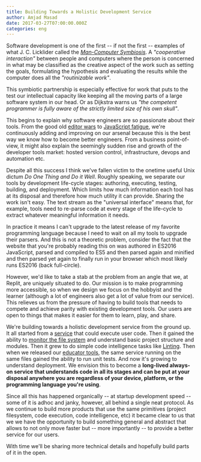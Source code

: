 ```yaml
---
title: Building Towards a Holistic Development Service
author: Amjad Masad
date: 2017-03-27T07:00:00.000Z
categories: eng
---
```


Software development is one of the first -- if not the first -- examples of what
J. C. Licklider called the _[Man-Computer
Symbiosis](https://groups.csail.mit.edu/medg/people/psz/Licklider.html)_. A
_"cooperative interaction"_ between people and computers where the person is
concerned in what may be classified as the creative aspect of the work such as
setting the goals, formulating the hypothesis and evaluating the results while
the computer does all the _"routinizable work"_.

This symbiotic partnership is especially effective for work that puts to the
test our intellectual capacity like keeping all the moving parts of a large
software system in our head. Or as Dijkstra warns us _"the competent programmer
is fully aware of the strictly limited size of his own skull"_.

This begins to explain why software engineers are so passionate about their
tools. From the good old [editor wars](https://xkcd.com/378/) to [JavaScript
fatigue](https://medium.com/@ericclemmons/javascript-fatigue-48d4011b6fc4),
we're continuously adding and improving on our arsenal because this is the best
way we know how to become better engineers. From a business point-of-view, it
might also explain the seemingly sudden rise and growth of the developer tools market:
hosted version control, infrastructure, devops and automation etc.

Despite all this success I think we've fallen victim to the onetime useful Unix
dictum _Do One Thing and Do it Well_. Roughly speaking, we separate our tools by
development life-cycle stages: authoring, executing, testing, building, and
deployment. Which limits how much information each tool has at its disposal and
therefore how much utility it can provide. Sharing the work isn't easy. The text
stream as the "universal interface" means that, for example, tools need to re-parse code at
every stage of the life-cycle to extract whatever meaningful information it
needs.

In practice it means I can't upgrade to the latest release of my favorite
programming language because I need to wait on all my tools to upgrade their
parsers. And this is not a theoretic problem, consider the fact
that the website that you're probably reading this on was authored in ES2016
JavaScript, parsed and compiled to ES5 and then parsed again and minified and
then parsed yet again to finally run in your browser which most likely runs
ES2016 (back full-circle).

However, we'd like to take a stab at the problem from an angle that we, at
Replit, are uniquely situated to do. Our mission is to make programming more
accessible, so when we design we focus on the hobbyist and the learner (although
a lot of engineers also get a lot of value from our service). This relieves us
from the pressure of having to build tools that needs to compete and achieve
parity with existing development tools. Our users are open to things that makes
it easier for them to learn, play, and share.

We're building towards a holistic development service from the ground up. It all
started from a [service](/api) that could execute user code. Then it gained the ability
to [monitor the file system](file-updates) and understand basic project structure and
modules. Then it grew to do simple code intelligence tasks like [Linting](pylint). Then
when we released our [educator tools](/classroom), the same service running on the same files
gained the ability to run unit tests. And now it's growing to understand
deployment. We envision this to become a __long-lived always-on service that
understands code in all its stages and can be put at your disposal anywhere you
are regardless of your device, platform, or the programming language you're
using__.

Since all this has happened organically -- at startup development speed -- some
of it is adhoc and janky, however, all behind a single neat protocol. As we
continue to build more products that use the same primitives (project
filesystem, code execution, code intelligence, etc) it became clear to us that
we we have the opportunity to build something general and abstract that allows
to not only move faster but -- more importantly -- to provide a better service
for our users.

With time we'll be sharing more technical details and hopefully build parts of
it in the open.
